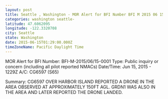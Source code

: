 ```yaml
---
layout: post
title: Seattle , Washington - MOR Alert for BFI Number BFI M 2015 06 15 0001 Type Public inquiry or
categories: washington seattle-
latitude: 47.6062095
longitude: -122.3320708
city: Seattle 
state: Washington
date: 2015-06-15T01:29:00.000Z
timeZoneName: Pacific Daylight Time
---
```


MOR Alert for BFI
Number: BFI-M-2015/06/15-0001
Type: Public inquiry or concern (including all pilot reported NMACs)
Date/Time: Jun 15, 2015 - 1229Z
A/C: CG6597 (S65)

Summary: CG6597 OVER HARBOR ISLAND REPORTED A DRONE IN THE AREA OBSERVED AT APPROXIMATELY 150FT AGL. GRDN1 WAS ALSO IN THE AREA AND LATER REPORTED THE DRONE LANDED. 
